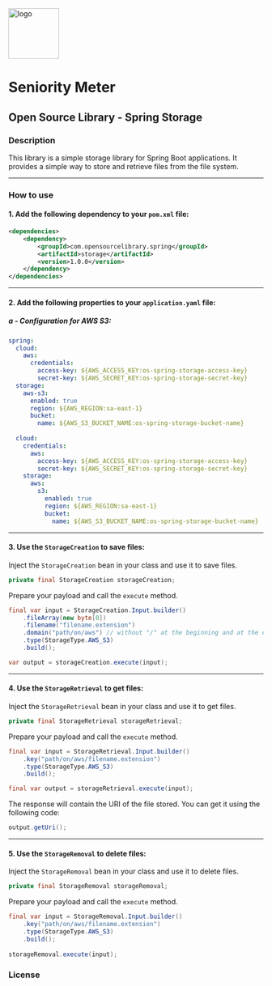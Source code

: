 <img src="https://github.com/SeniorityMeter/spring-sm-starter-bom/assets/36059306/ebfcb364-caea-48eb-972a-2d1ae63f4cdb" alt="logo" width="100"/>

# Seniority Meter
## Open Source Library - Spring Storage

### Description
This library is a simple storage library for Spring Boot applications. It provides a simple way to store and retrieve files from the file system.

___

### How to use
#### 1. Add the following dependency to your `pom.xml` file:

```xml
<dependencies>
    <dependency>
        <groupId>com.opensourcelibrary.spring</groupId>
        <artifactId>storage</artifactId>
        <version>1.0.0</version>
    </dependency>
</dependencies>
```
___

#### 2. Add the following properties to your `application.yaml` file:

##### a - Configuration for AWS S3:

```yaml
spring:
  cloud:
    aws:
      credentials:
        access-key: ${AWS_ACCESS_KEY:os-spring-storage-access-key}
        secret-key: ${AWS_SECRET_KEY:os-spring-storage-secret-key}
  storage:
    aws-s3:
      enabled: true
      region: ${AWS_REGION:sa-east-1}
      bucket:
        name: ${AWS_S3_BUCKET_NAME:os-spring-storage-bucket-name}
      
  cloud:
    credentials:
      aws:
        access-key: ${AWS_ACCESS_KEY:os-spring-storage-access-key}
        secret-key: ${AWS_SECRET_KEY:os-spring-storage-secret-key}
    storage:
      aws:
        s3:
          enabled: true
          region: ${AWS_REGION:sa-east-1}
          bucket:
            name: ${AWS_S3_BUCKET_NAME:os-spring-storage-bucket-name}
```
___

#### 3. Use the `StorageCreation` to save files:

Inject the `StorageCreation` bean in your class and use it to save files.
```java
private final StorageCreation storageCreation;
```

Prepare your payload and call the `execute` method.

```java
final var input = StorageCreation.Input.builder()
    .fileArray(new byte[0])
    .filename("filename.extension")
    .domain("path/on/aws") // without "/" at the beginning and at the end
    .type(StorageType.AWS_S3)
    .build();

var output = storageCreation.execute(input);
```
___

#### 4. Use the `StorageRetrieval` to get files:

Inject the `StorageRetrieval` bean in your class and use it to get files.
```java
private final StorageRetrieval storageRetrieval;
```

Prepare your payload and call the `execute` method.

```java
final var input = StorageRetrieval.Input.builder()
    .key("path/on/aws/filename.extension")
    .type(StorageType.AWS_S3)
    .build();

final var output = storageRetrieval.execute(input);
```

The response will contain the URI of the file stored. You can get it using the following code:

```java
output.getUri();
```
___

#### 5. Use the `StorageRemoval` to delete files:

Inject the `StorageRemoval` bean in your class and use it to delete files.
```java
private final StorageRemoval storageRemoval;
```

Prepare your payload and call the `execute` method.

```java
final var input = StorageRemoval.Input.builder()
    .key("path/on/aws/filename.extension")
    .type(StorageType.AWS_S3)
    .build();
    
storageRemoval.execute(input);
```

### License

